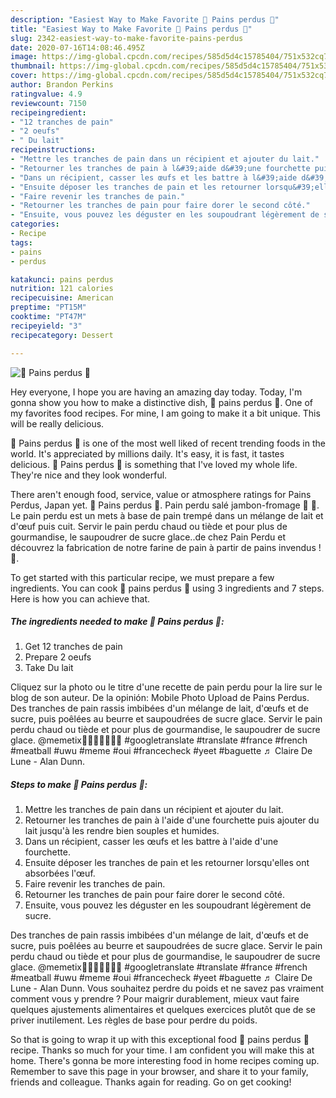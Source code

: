 ```yaml
---
description: "Easiest Way to Make Favorite 🥖 Pains perdus 🥖"
title: "Easiest Way to Make Favorite 🥖 Pains perdus 🥖"
slug: 2342-easiest-way-to-make-favorite-pains-perdus
date: 2020-07-16T14:08:46.495Z
image: https://img-global.cpcdn.com/recipes/585d5d4c15785404/751x532cq70/🥖-pains-perdus-🥖-photo-principale-de-la-recette.jpg
thumbnail: https://img-global.cpcdn.com/recipes/585d5d4c15785404/751x532cq70/🥖-pains-perdus-🥖-photo-principale-de-la-recette.jpg
cover: https://img-global.cpcdn.com/recipes/585d5d4c15785404/751x532cq70/🥖-pains-perdus-🥖-photo-principale-de-la-recette.jpg
author: Brandon Perkins
ratingvalue: 4.9
reviewcount: 7150
recipeingredient:
- "12 tranches de pain"
- "2 oeufs"
- " Du lait"
recipeinstructions:
- "Mettre les tranches de pain dans un récipient et ajouter du lait."
- "Retourner les tranches de pain à l&#39;aide d&#39;une fourchette puis ajouter du lait jusqu&#39;à les rendre bien souples et humides."
- "Dans un récipient, casser les œufs et les battre à l&#39;aide d&#39;une fourchette."
- "Ensuite déposer les tranches de pain et les retourner lorsqu&#39;elles ont absorbées l&#39;œuf."
- "Faire revenir les tranches de pain."
- "Retourner les tranches de pain pour faire dorer le second côté."
- "Ensuite, vous pouvez les déguster en les soupoudrant légèrement de sucre."
categories:
- Recipe
tags:
- pains
- perdus

katakunci: pains perdus 
nutrition: 121 calories
recipecuisine: American
preptime: "PT15M"
cooktime: "PT47M"
recipeyield: "3"
recipecategory: Dessert

---
```



![🥖 Pains perdus 🥖](https://img-global.cpcdn.com/recipes/585d5d4c15785404/751x532cq70/🥖-pains-perdus-🥖-photo-principale-de-la-recette.jpg)

Hey everyone, I hope you are having an amazing day today. Today, I'm gonna show you how to make a distinctive dish, 🥖 pains perdus 🥖. One of my favorites food recipes. For mine, I am going to make it a bit unique. This will be really delicious.

🥖 Pains perdus 🥖 is one of the most well liked of recent trending foods in the world. It's appreciated by millions daily. It's easy, it is fast, it tastes delicious. 🥖 Pains perdus 🥖 is something that I've loved my whole life. They're nice and they look wonderful.

There aren&#39;t enough food, service, value or atmosphere ratings for Pains Perdus, Japan yet. 🥖 Pains perdus 🥖. Pain perdu salé jambon-fromage 🥖 🧀. Le pain perdu est un mets à base de pain trempé dans un mélange de lait et d&#39;œuf puis cuit. Servir le pain perdu chaud ou tiède et pour plus de gourmandise, le saupoudrer de sucre glace..de chez Pain Perdu et découvrez la fabrication de notre farine de pain à partir de pains invendus ! 🥖.


To get started with this particular recipe, we must prepare a few ingredients. You can cook 🥖 pains perdus 🥖 using 3 ingredients and 7 steps. Here is how you can achieve that.

<!--inarticleads1-->

##### The ingredients needed to make 🥖 Pains perdus 🥖:

1. Get 12 tranches de pain
1. Prepare 2 oeufs
1. Take  Du lait


Cliquez sur la photo ou le titre d&#39;une recette de pain perdu pour la lire sur le blog de son auteur. De la opinión: Mobile Photo Upload de Pains Perdus. Des tranches de pain rassis imbibées d&#39;un mélange de lait, d&#39;œufs et de sucre, puis poêlées au beurre et saupoudrées de sucre glace. Servir le pain perdu chaud ou tiède et pour plus de gourmandise, le saupoudrer de sucre glace. @memetix🥖🇫🇷🥖🇫🇷🥖 #googletranslate #translate #france #french #meatball #uwu #meme #oui #francecheck #yeet #baguette ♬ Claire De Lune - Alan Dunn. 

<!--inarticleads2-->

##### Steps to make 🥖 Pains perdus 🥖:

1. Mettre les tranches de pain dans un récipient et ajouter du lait.
1. Retourner les tranches de pain à l&#39;aide d&#39;une fourchette puis ajouter du lait jusqu&#39;à les rendre bien souples et humides.
1. Dans un récipient, casser les œufs et les battre à l&#39;aide d&#39;une fourchette.
1. Ensuite déposer les tranches de pain et les retourner lorsqu&#39;elles ont absorbées l&#39;œuf.
1. Faire revenir les tranches de pain.
1. Retourner les tranches de pain pour faire dorer le second côté.
1. Ensuite, vous pouvez les déguster en les soupoudrant légèrement de sucre.


Des tranches de pain rassis imbibées d&#39;un mélange de lait, d&#39;œufs et de sucre, puis poêlées au beurre et saupoudrées de sucre glace. Servir le pain perdu chaud ou tiède et pour plus de gourmandise, le saupoudrer de sucre glace. @memetix🥖🇫🇷🥖🇫🇷🥖 #googletranslate #translate #france #french #meatball #uwu #meme #oui #francecheck #yeet #baguette ♬ Claire De Lune - Alan Dunn. Vous souhaitez perdre du poids et ne savez pas vraiment comment vous y prendre ? Pour maigrir durablement, mieux vaut faire quelques ajustements alimentaires et quelques exercices plutôt que de se priver inutilement. Les règles de base pour perdre du poids. 

So that is going to wrap it up with this exceptional food 🥖 pains perdus 🥖 recipe. Thanks so much for your time. I am confident you will make this at home. There's gonna be more interesting food in home recipes coming up. Remember to save this page in your browser, and share it to your family, friends and colleague. Thanks again for reading. Go on get cooking!
